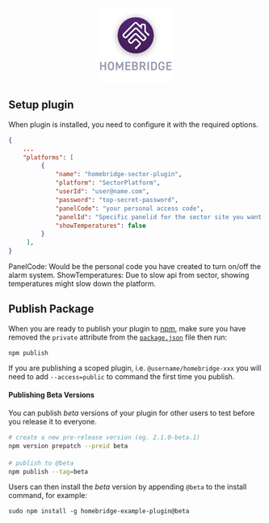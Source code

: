 
<p align="center">

<img src="https://github.com/homebridge/branding/raw/master/logos/homebridge-wordmark-logo-vertical.png" width="150">

</p>

## Setup plugin
When plugin is installed, you need to configure it with the required options. 

```json
{
    ...
    "platforms": [
         {
             "name": "homebridge-sector-plugin",
             "platform": "SectorPlatform",
             "userId": "user@name.com",
             "password": "top-secret-password",
             "panelCode": "your personal access code",
             "panelId": "Specific panelid for the sector site you want to manage",
             "showTemperatures": false
         }
     ],
}
```
PanelCode: Would be the personal code you have created to turn on/off the alarm system. 
ShowTemperatures: Due to slow api from sector, showing temperatures might slow down the platform. 

## Publish Package

When you are ready to publish your plugin to [npm](https://www.npmjs.com/), make sure you have removed the `private` attribute from the [`package.json`](./package.json) file then run:

```
npm publish
```

If you are publishing a scoped plugin, i.e. `@username/homebridge-xxx` you will need to add `--access=public` to command the first time you publish.

#### Publishing Beta Versions

You can publish *beta* versions of your plugin for other users to test before you release it to everyone.

```bash
# create a new pre-release version (eg. 2.1.0-beta.1)
npm version prepatch --preid beta

# publish to @beta
npm publish --tag=beta
```

Users can then install the  *beta* version by appending `@beta` to the install command, for example:

```
sudo npm install -g homebridge-example-plugin@beta
```


